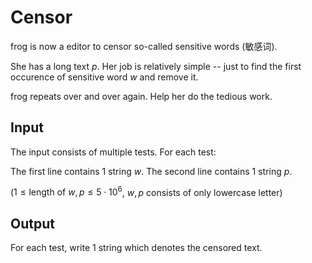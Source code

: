 # Censor

frog is now a editor to censor so-called sensitive words (敏感词).

She has a long text $p$.
Her job is relatively simple --
just to find the first occurence of sensitive word $w$ and remove it.

frog repeats over and over again.
Help her do the tedious work.

## Input

The input consists of multiple tests. For each test:

The first line contains $1$ string $w$.
The second line contains $1$ string $p$.

($1 \leq \textrm{length of}\ w, p \leq 5 \cdot 10^6$,
$w, p$ consists of only lowercase letter)

## Output

For each test, write $1$ string which denotes the censored text.
